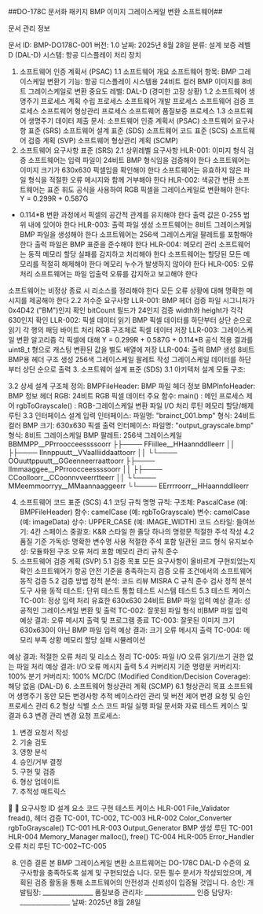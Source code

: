 ##DO-178C 문서화 패키지
BMP 이미지 그레이스케일 변환 소프트웨어##

문서 관리 정보

문서 ID: BMP-DO178C-001
버전: 1.0
날짜: 2025년 8월 28일
분류: 설계 보증 레벨 D (DAL-D)
시스템: 항공 디스플레이 처리 장치
1. 소프트웨어 인증 계획서 (PSAC)
1.1 소프트웨어 개요
소프트웨어 항목: BMP 그레이스케일 변환기 기능: 항공 디스플레이 시스템용 24비트 컬러 BMP 이미지를 8비트
그레이스케일로 변환 중요도 레벨: DAL-D (경미한 고장 상황)
1.2 소프트웨어 생명주기 프로세스
계획 수립 프로세스
소프트웨어 개발 프로세스
소프트웨어 검증 프로세스
소프트웨어 형상관리 프로세스
소프트웨어 품질보증 프로세스
1.3 소프트웨어 생명주기 데이터
제출 문서:
소프트웨어 인증 계획서 (PSAC)
소프트웨어 요구사항 표준 (SRS)
소프트웨어 설계 표준 (SDS)
소프트웨어 코드 표준 (SCS)
소프트웨어 검증 계획 (SVP)
소프트웨어 형상관리 계획 (SCMP)
2. 소프트웨어 요구사항 표준 (SRS)
2.1 상위레벨 요구사항
HLR-001: 이미지 형식 검증
소프트웨어는 입력 파일이 24비트 BMP 형식임을 검증해야 한다
소프트웨어는 이미지 크기가 630x630 픽셀임을 확인해야 한다
소프트웨어는 유효하지 않은 파일 형식을 적절한 오류 메시지와 함께 거부해야 한다
HLR-002: 색공간 변환
소프트웨어는 표준 휘도 공식을 사용하여 RGB 픽셀을 그레이스케일로 변환해야 한다: Y = 0.299R + 0.587G
+ 0.114*B
변환 과정에서 픽셀의 공간적 관계를 유지해야 한다
출력 값은 0-255 범위 내에 있어야 한다
HLR-003: 출력 파일 생성
소프트웨어는 8비트 그레이스케일 BMP 파일을 생성해야 한다
소프트웨어는 256색 그레이스케일 팔레트를 포함해야 한다
출력 파일은 BMP 표준을 준수해야 한다
HLR-004: 메모리 관리
소프트웨어는 동적 메모리 할당 실패를 감지하고 처리해야 한다
소프트웨어는 할당된 모든 메모리를 적절히 해제해야 한다
메모리 누수가 발생하지 않아야 한다
HLR-005: 오류 처리
소프트웨어는 파일 입출력 오류를 감지하고 보고해야 한다

소프트웨어는 비정상 종료 시 리소스를 정리해야 한다
모든 오류 상황에 대해 명확한 메시지를 제공해야 한다
2.2 저수준 요구사항
LLR-001: BMP 헤더 검증
파일 시그니처가 0x4D42 ("BM")인지 확인
bitCount 필드가 24인지 검증
width와 height가 각각 630인지 확인
LLR-002: 픽셀 데이터 읽기
BMP 픽셀 데이터를 하단부터 상단 순으로 읽기
각 행의 패딩 바이트 처리
RGB 구조체로 픽셀 데이터 저장
LLR-003: 그레이스케일 변환 알고리즘
각 픽셀에 대해 Y = 0.299R + 0.587G + 0.114*B 공식 적용
결과를 uint8_t 형으로 캐스팅
변환된 값을 별도 배열에 저장
LLR-004: 출력 BMP 생성
8비트 BMP용 헤더 구조 생성
256색 그레이스케일 팔레트 작성
그레이스케일 데이터를 하단부터 상단 순으로 출력
3. 소프트웨어 설계 표준 (SDS)
3.1 아키텍처 설계
모듈 구조:

3.2 상세 설계
구조체 정의:
BMPFileHeader: BMP 파일 헤더 정보
BMPInfoHeader: BMP 정보 헤더
RGB: 24비트 RGB 픽셀 데이터
주요 함수:
main() : 메인 프로세스 제어
rgbToGrayscale() : RGB-그레이스케일 변환
파일 I/O 처리 루틴
메모리 할당/해제 루틴
3.3 인터페이스 설계
입력 인터페이스:
파일명: "brainct_001.bmp"
형식: 24비트 컬러 BMP
크기: 630x630 픽셀
출력 인터페이스:
파일명: "output_grayscale.bmp"
형식: 8비트 그레이스케일 BMP
팔레트: 256색 그레이스케일
BBMMPP__PPrroocceessssoorr ├├──── FFiillee__HHaannddlleerr
││ ├├──── IInnppuutt__VVaalliiddaattoorr
││ └└──── OOuuttppuutt__GGeenneerraattoorr
├├──── IImmaaggee__PPrroocceessssoorr ││ ├├──── CCoolloorr__CCoonnvveerrtteerr
││ └└──── MMeemmoorryy__MMaannaaggeerr
└└──── EErrrroorr__HHaannddlleerr

4. 소프트웨어 코드 표준 (SCS)
4.1 코딩 규칙
명명 규칙:
구조체: PascalCase (예: BMPFileHeader)
함수: camelCase (예: rgbToGrayscale)
변수: camelCase (예: imageData)
상수: UPPER_CASE (예: IMAGE_WIDTH)
코드 스타일:
들여쓰기: 4칸 스페이스
중괄호: K&R 스타일
한 줄당 하나의 명령문
적절한 주석 작성
4.2 품질 기준
가독성:
명확한 변수명 사용
적절한 주석 포함
일관된 코드 형식
유지보수성:
모듈화된 구조
오류 처리 포함
메모리 관리 규칙 준수
5. 소프트웨어 검증 계획 (SVP)
5.1 검증 목표
모든 요구사항이 올바르게 구현되었는지 확인
소프트웨어가 항공 안전 기준을 충족하는지 검증
오류 조건에서의 소프트웨어 동작 검증
5.2 검증 방법
정적 분석:
코드 리뷰
MISRA C 규칙 준수 검사
정적 분석 도구 사용
동적 테스트:
단위 테스트
통합 테스트
시스템 테스트
5.3 테스트 케이스
TC-001: 정상 입력 처리
유효한 630x630 24비트 BMP 파일 입력
예상 결과: 성공적인 그레이스케일 변환 및 출력
TC-002: 잘못된 파일 형식
비BMP 파일 입력
예상 결과: 오류 메시지 출력 및 프로그램 종료
TC-003: 잘못된 이미지 크기
630x630이 아닌 BMP 파일 입력
예상 결과: 크기 오류 메시지 출력
TC-004: 메모리 부족 상황
메모리 할당 실패 시뮬레이션

예상 결과: 적절한 오류 처리 및 리소스 정리
TC-005: 파일 I/O 오류
읽기/쓰기 권한 없는 파일 처리
예상 결과: I/O 오류 메시지 출력
5.4 커버리지 기준
명령문 커버리지: 100%
분기 커버리지: 100%
MC/DC (Modified Condition/Decision Coverage): 해당 없음 (DAL-D)
6. 소프트웨어 형상관리 계획 (SCMP)
6.1 형상관리 목표
소프트웨어 생명주기 동안 모든 변경사항 추적
베이스라인 관리 및 버전 제어
변경 요청 및 승인 프로세스 관리
6.2 형상 식별
소스 코드 파일
실행 파일
문서화 자료
테스트 케이스 및 결과
6.3 변경 관리
변경 요청 프로세스:
1. 변경 요청서 작성
2. 기술 검토
3. 영향 분석
4. 승인/거부 결정
5. 구현 및 검증
6. 형상 업데이트
7. 추적성 매트릭스

 
요구사항 ID 설계 요소 코드 구현 테스트 케이스
HLR-001 File_Validator fread(), 헤더 검증 TC-001, TC-002, TC-003
HLR-002 Color_Converter rgbToGrayscale() TC-001
HLR-003 Output_Generator BMP 생성 루틴 TC-001
HLR-004 Memory_Manager malloc(), free() TC-004
HLR-005 Error_Handler 오류 처리 루틴 TC-002~TC-005

8. 인증 결론
본 BMP 그레이스케일 변환 소프트웨어는 DO-178C DAL-D 수준의 요구사항을 충족하도록 설계 및 구현되었습
니다. 모든 필수 문서가 작성되었으며, 계획된 검증 활동을 통해 소프트웨어의 안전성과 신뢰성이 입증될 것입니
다.
승인:
개발팀장: ________________
품질보증 관리자: ________________
인증 담당자: ________________
날짜: 2025년 8월 28일
